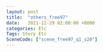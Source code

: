 ```yaml
---
layout: post
title:  "others_free97"
date:   2021-12-29 02:00:00 +0000
categories: Etc
Tags: Story Etc
SceneCode: ["scene_free97_q1_s20"]
---
```

